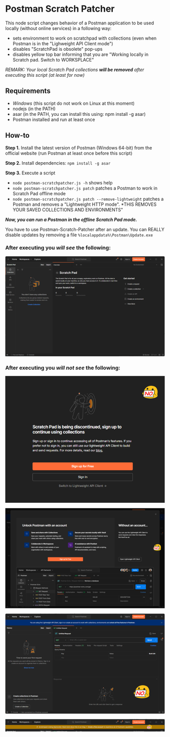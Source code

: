 # Postman Scratch Patcher

This node script changes behavior of a Postman application to be used locally (without online services) in a following way:
- sets environment to work on scratchpad with collections (even when Postman is in the "Lighweight API Client mode")
- disables "ScratchPad is obsolete" pop-ups
- disables yellow top bar informing that you are "Working locally in Scratch pad. Switch to WORKSPLACE"

*REMARK: Your local Scratch Pad collections **will be removed** after executing this script (at least for now)*

## Requirements
- *Windows* (this script do not work on Linux at this moment)
- nodejs (in the PATH)
- asar (in the PATH, you can install this using: npm install -g asar)
- Postman installed and run at least once

## How-to
**Step 1.** Install the latest version of Postman (Windows 64-bit) from the official website (run Postman at least once before this script)

**Step 2.** Install dependencies: `npm install -g asar`

**Step 3.** Execute a script
- `node postman-scratchpatcher.js -h` shows help
- `node postman-scratchpatcher.js patch` patches a Postman to work in Scratch Pad offline mode
- `node postman-scratchpatcher.js patch --remove-lightweight` patches a Postman and removes a "Lightweight HTTP mode". *THIS REMOVES YOUR SAVED COLLECTIONS AND ENVIRONMENTS"

**_Now, you can run a Postman in the offline Scratch Pad mode._**

You have to use Postman-Scratch-Patcher after an update. You can REALLY disable updates by removing a file `%localappdata%\Postman\Update.exe`

### After executing you *will see* the following:
![Postman Scratchpad Mode](docs/postman-scratchpad-mode.png)

### After executing you *will not see* the following:
![Scratch Pad is being discontinued sign up to continue using collections](docs/Scratch-Pad-is-being-discontinued-sign-up-to-continue-using-collections.png)

![Unlock Postman with an account](docs/Unlock-Postman-with-an-account.png)

![Lightweight API Client](docs/Lightweight-API-Client.png)

![Scratchpad Info Bar](docs/scratchpad-info-bar.png)
